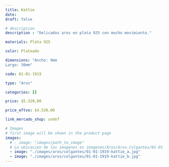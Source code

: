 ```yaml
---
title: Kattie
date: 
draft: false

# descripcion
description : "Delicados aros en plata 925 con mucho movimiento."

materials: Plata 925

color: Plateado

dimensions: "Ancho: 9mm 
Largo: 30mm"

code: 01-01-1919

type: "Aros"

categories: []

price: $5.320,00

price_eftvo: $4.520,00

link_mercado_shop: undef

# Images
# first image will be shown in the product page
images:
  # - image: "images/path_to_image"
  # La ubicacion de las imagenes es imagenes/Aros/Aros.Colgantes/01-01-1919-kattie
  - image: "./images/aros/colgantes/01-01-1919-kattie_a.jpg"
  - image: "./images/aros/colgantes/01-01-1919-kattie_b.jpg"
---
```


